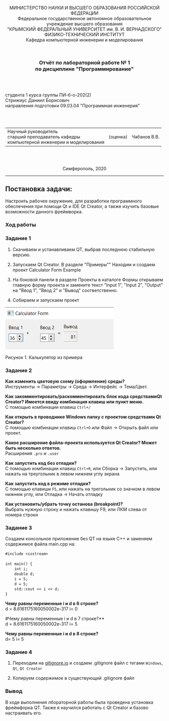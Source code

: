 <p align="center">МИНИСТЕРСТВО НАУКИ  И ВЫСШЕГО ОБРАЗОВАНИЯ РОССИЙСКОЙ ФЕДЕРАЦИИ<br>
Федеральное государственное автономное образовательное учреждение высшего образования<br>
"КРЫМСКИЙ ФЕДЕРАЛЬНЫЙ УНИВЕРСИТЕТ им. В. И. ВЕРНАДСКОГО"<br>
ФИЗИКО-ТЕХНИЧЕСКИЙ ИНСТИТУТ<br>
Кафедра компьютерной инженерии и моделирования</p>

<br>

<h3 align="center">Отчёт по лабораторной работе № 1<br> по дисциплине "Программирование"</h3>

<br><br>

<p>студента 1 курса группы ПИ-б-о-202(2)<br>
Стрижиус Даниил Борисович<br>
направления подготовки 09.03.04 "Программная инженерия"</p>

<br><br>

<table>

<tr><td>Научный руководитель<br> старший преподаватель кафедры<br> компьютерной инженерии и моделирования</td>

<td>(оценка)</td>

<td>Чабанов В.В.</td>

</tr>

</table>

<br><br>

<p align="center">Симферополь, 2020</p>

<hr>

## Постановка задачи:

Настроить рабочее окружение, для разработки программного обеспечения при помощи Qt и IDE Qt Creator, а также изучить базовые возможности данного фреймворка.

### Ход работы

### Задание 1

1. Скачиваем и устанавливаем QT, выбрав последнюю стабильную версию.

2. Запускаем Qt Creator. В разделе "Примеры"" Находим и создаем проект Calculator Form Example

3. На боковой панели в разделе Проекты в каталоге Формы открываем главную форму проекта и замените текст "Input 1", "Input 2", "Output" на "Ввод 1", "Ввод 2" и "Вывод" соответственно.

4. Собираем и запускаем проект

![Рисунок 1](./Pictures/ЛАБ4_1.1.png)

Рисунок 1. Калькулятор из примера

### Задание 2

**Как изменить цветовую схему (оформление) среды?**<br>
Инструменты -> Параметры -> Среда -> Интерфейс -> Тема/Цвет.

**Как закомментировать/раскомментировать блок кода средствамиQt Creator? Имеется ввиду комбинация клавиш или пункт меню.**<br>
С помощью комбинации клавиш `Ctrl+/`

**Как открыть в проводнике Windows папку с проектом средствами Qt Creator?**<br>
С помощью комбинации клавиш `Ctrl+O` или Файл -> Открыть файл или проект.

**Какое расширение файла-проекта используется Qt Creator? Может быть несколько ответов.**<br>
Расширения `.pro` и `.user`

**Как запустить код без отладки?**<br>
С помощью комбинации клавиш `Ctrl+R`, или Сборка -> Запустить, или нажать на треугольник в левом нижнем углу экрана

**Как запустить код в режиме отладки?**<br>
С помощью клавиши `F5`, или нажать на трегольник со значком в левом нижнем углу, или Отладка -> Начать отладку

**Как установить/убрать точку останова (breakpoint)?**<br>
Выбрать нужную строку и нажать клавишу F9, или ЛКМ слева от номера строки

### Задание 3

Создаем консольное приложение без QT на языке C++ и заменяем содержимое файла main.cpp на:

```
#include <iostream>

int main() {
    int i;
    double d;
    i = 5;
    d = 5;
    std::cout << i << d;
}

```


**Чему равны переменные i и d в 6 строке?**<br>
d = 8.6161175160050002e-317
i= 0

#Чему равны переменные i и d в 7 строке?**<br>
d = 8.6161175160050002e-317
i= 5

**Чему равны переменные i и d в 8 строке?**<br>
d= 5
i= 5

### Задание 4

1. Переходим на [gitignore.io](https://www.toptal.com/developers/gitignore) и создаем .gitignore файл с тегами `Windows`, `Qt`, `Qt Creator`

2. Копируем содержимое в существующий .gitignore файл

### Вывод

В ходе выполнения лбораторной работы была проведена установка фреймфорка QT. Также я научился работать с Qt Creator и базово настраивать его.
